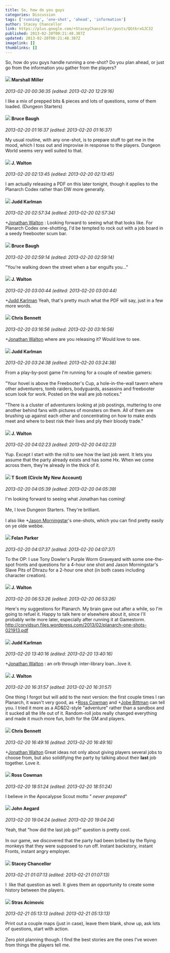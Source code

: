 ```yaml
---
title: So, how do you guys
categories: Discussion
tags: ['running', 'one-shot', 'ahead', 'information']
author: Stacey Chancellor
link: https://plus.google.com/+StaceyChancellor/posts/QGtkrxGJC32
published: 2013-02-20T00:21:48.387Z
updated: 2013-02-20T00:21:48.387Z
imagelink: []
thumblinks: []
---
```


So, how do you guys handle running a one-shot? Do you plan ahead, or just go from the information you gather from the players?
<div id='comment z12wsbwynsufxr4of04ccphoisr4t1yxisw0k'>
  <h4><img src='{{site.baseurl}}//images/avatars/113927217394445366066_photo.jpg'> Marshall Miller</h4>
      <p><cite>2013-02-20 00:36:35 (edited: 2013-02-20 12:29:16)</cite></p>
        <p>I like a mix of prepped bits &amp; pieces and lots of questions, some of them loaded. (Dungeon Starters)</p>
</div>
        

<div id='comment z12wsbwynsufxr4of04ccphoisr4t1yxisw0k'>
  <h4><img src='{{site.baseurl}}//images/avatars/107122403431806926287_photo.jpg'> Bruce Baugh</h4>
      <p><cite>2013-02-20 01:16:37 (edited: 2013-02-20 01:16:37)</cite></p>
        <p>My usual routine, with any one-shot, is to prepare stuff to get me in the mood, which I toss out and improvise in response to the players. Dungeon World seems very well suited to that.</p>
</div>
        

<div id='comment z12wsbwynsufxr4of04ccphoisr4t1yxisw0k'>
  <h4><img src='{{site.baseurl}}//images/avatars/111694100408744715863_photo.jpg'> J. Walton</h4>
      <p><cite>2013-02-20 02:13:45 (edited: 2013-02-20 02:13:45)</cite></p>
        <p>I am actually releasing a PDF on this later tonight, though it applies to the Planarch Codex rather than DW more generally.</p>
</div>
        

<div id='comment z12wsbwynsufxr4of04ccphoisr4t1yxisw0k'>
  <h4><img src='{{site.baseurl}}//images/avatars/115387740151103410877_photo.jpg'> Judd Karlman</h4>
      <p><cite>2013-02-20 02:57:34 (edited: 2013-02-20 02:57:34)</cite></p>
        <p><span class="proflinkWrapper"><span class="proflinkPrefix">+</span><a class="proflink" href="https://plus.google.com/111694100408744715863" oid="111694100408744715863">Jonathan Walton</a></span> : Looking forward to seeing what that looks like. For Planarch Codex one-shotting, I&#39;d be tempted to rock out with a job board in a seedy freebooter scum bar.</p>
</div>
        

<div id='comment z12wsbwynsufxr4of04ccphoisr4t1yxisw0k'>
  <h4><img src='{{site.baseurl}}//images/avatars/107122403431806926287_photo.jpg'> Bruce Baugh</h4>
      <p><cite>2013-02-20 02:59:14 (edited: 2013-02-20 02:59:14)</cite></p>
        <p>&quot;You&#39;re walking down the street when a bar engulfs you...&quot;</p>
</div>
        

<div id='comment z12wsbwynsufxr4of04ccphoisr4t1yxisw0k'>
  <h4><img src='{{site.baseurl}}//images/avatars/111694100408744715863_photo.jpg'> J. Walton</h4>
      <p><cite>2013-02-20 03:00:44 (edited: 2013-02-20 03:00:44)</cite></p>
        <p><span class="proflinkWrapper"><span class="proflinkPrefix">+</span><a class="proflink" href="https://plus.google.com/115387740151103410877" oid="115387740151103410877">Judd Karlman</a></span> Yeah, that&#39;s pretty much what the PDF will say, just in a few more words.</p>
</div>
        

<div id='comment z12wsbwynsufxr4of04ccphoisr4t1yxisw0k'>
  <h4><img src='{{site.baseurl}}//images/avatars/118281161314909153080_photo.jpg'> Chris Bennett</h4>
      <p><cite>2013-02-20 03:16:56 (edited: 2013-02-20 03:16:56)</cite></p>
        <p><span class="proflinkWrapper"><span class="proflinkPrefix">+</span><a class="proflink" href="https://plus.google.com/111694100408744715863" oid="111694100408744715863">Jonathan Walton</a></span> where are you releasing it? Would love to see.</p>
</div>
        

<div id='comment z12wsbwynsufxr4of04ccphoisr4t1yxisw0k'>
  <h4><img src='{{site.baseurl}}//images/avatars/115387740151103410877_photo.jpg'> Judd Karlman</h4>
      <p><cite>2013-02-20 03:24:38 (edited: 2013-02-20 03:24:38)</cite></p>
        <p>From a play-by-post game I&#39;m running for a couple of newbie gamers:<br /><br />&quot;Your hovel is above the Freebooter&#39;s Cup, a hole-in-the-wall tavern where other adventurers, tomb raiders, bodyguards, assassins and freebooter scum look for work. Posted on the wall are job notices.&quot;<br /><br />&quot;There is a cluster of adventurers looking at job postings, muttering to one another behind fans with pictures of monsters on them. All of them are brushing up against each other and concentrating on how to make ends meet and where to best risk their lives and ply their bloody trade.&quot;</p>
</div>
        

<div id='comment z12wsbwynsufxr4of04ccphoisr4t1yxisw0k'>
  <h4><img src='{{site.baseurl}}//images/avatars/111694100408744715863_photo.jpg'> J. Walton</h4>
      <p><cite>2013-02-20 04:02:23 (edited: 2013-02-20 04:02:23)</cite></p>
        <p>Yup. Except I start with the roll to see how the last job went. It lets you assume that the party already exists and has some Hx. When we come across them, they&#39;re already in the thick of it.</p>
</div>
        

<div id='comment z12wsbwynsufxr4of04ccphoisr4t1yxisw0k'>
  <h4><img src='{{site.baseurl}}//images/avatars/101525738204255213314_photo.jpg'> T Scott (Circle My New Account)</h4>
      <p><cite>2013-02-20 04:05:39 (edited: 2013-02-20 04:05:39)</cite></p>
        <p>I&#39;m looking forward to seeing what Jonathan has coming!<br /><br />Me, I love Dungeon Starters. They&#39;re brilliant.<br /><br />I also like <span class="proflinkWrapper"><span class="proflinkPrefix">+</span><a class="proflink" href="https://plus.google.com/108429258070600840800" oid="108429258070600840800">Jason Morningstar</a></span>&#39;s one-shots, which you can find pretty easily on ye olde webbe.</p>
</div>
        

<div id='comment z12wsbwynsufxr4of04ccphoisr4t1yxisw0k'>
  <h4><img src='{{site.baseurl}}//images/avatars/115961925382541137077_photo.jpg'> Felan Parker</h4>
      <p><cite>2013-02-20 04:07:37 (edited: 2013-02-20 04:07:37)</cite></p>
        <p>To the OP: I use Tony Dowler&#39;s Purple Worm Graveyard with some one-the-spot fronts and questions for a 4-hour one shot and Jason Morningstar&#39;s Slave Pits of Dhrazu for a 2-hour one shot (in both cases including character creation).</p>
</div>
        

<div id='comment z12wsbwynsufxr4of04ccphoisr4t1yxisw0k'>
  <h4><img src='{{site.baseurl}}//images/avatars/111694100408744715863_photo.jpg'> J. Walton</h4>
      <p><cite>2013-02-20 06:53:26 (edited: 2013-02-20 06:53:26)</cite></p>
        <p>Here&#39;s my suggestions for Planarch. My brain gave out after a while, so I&#39;m going to refuel it. Happy to talk here or elsewhere about it, since I&#39;ll probably write more later, especially after running it at Gamestorm.<br /><a href="http://corvidsun.files.wordpress.com/2013/02/planarch-one-shots-021913.pdf" class="ot-anchor">http://corvidsun.files.wordpress.com/2013/02/planarch-one-shots-021913.pdf</a></p>
</div>
        

<div id='comment z12wsbwynsufxr4of04ccphoisr4t1yxisw0k'>
  <h4><img src='{{site.baseurl}}//images/avatars/115387740151103410877_photo.jpg'> Judd Karlman</h4>
      <p><cite>2013-02-20 13:40:16 (edited: 2013-02-20 13:40:16)</cite></p>
        <p><span class="proflinkWrapper"><span class="proflinkPrefix">+</span><a class="proflink" href="https://plus.google.com/111694100408744715863" oid="111694100408744715863">Jonathan Walton</a></span> : an orb through inter-library loan...love it.</p>
</div>
        

<div id='comment z12wsbwynsufxr4of04ccphoisr4t1yxisw0k'>
  <h4><img src='{{site.baseurl}}//images/avatars/111694100408744715863_photo.jpg'> J. Walton</h4>
      <p><cite>2013-02-20 16:31:57 (edited: 2013-02-20 16:31:57)</cite></p>
        <p>One thing I forgot but will add to the next version: the first couple times I ran Planarch, it wasn&#39;t very good, as <span class="proflinkWrapper"><span class="proflinkPrefix">+</span><a class="proflink" href="https://plus.google.com/113525191091287095845" oid="113525191091287095845">Ross Cowman</a></span> and <span class="proflinkWrapper"><span class="proflinkPrefix">+</span><a class="proflink" href="https://plus.google.com/114882220753949540173" oid="114882220753949540173">Jobe Bittman</a></span> can tell you. I tried it more as a AD&amp;D2-style &quot;adventure&quot; rather than a sandbox and it sucked all the life out of it. Random-roll jobs really changed everything and made it much more fun, both for the GM and players.</p>
</div>
        

<div id='comment z12wsbwynsufxr4of04ccphoisr4t1yxisw0k'>
  <h4><img src='{{site.baseurl}}//images/avatars/118281161314909153080_photo.jpg'> Chris Bennett</h4>
      <p><cite>2013-02-20 16:49:16 (edited: 2013-02-20 16:49:16)</cite></p>
        <p><span class="proflinkWrapper"><span class="proflinkPrefix">+</span><a class="proflink" href="https://plus.google.com/111694100408744715863" oid="111694100408744715863">Jonathan Walton</a></span> Great ideas not only about giving players several jobs to choose from, but also solidifying the party by talking about their <b>last</b> job together. Love it.</p>
</div>
        

<div id='comment z12wsbwynsufxr4of04ccphoisr4t1yxisw0k'>
  <h4><img src='{{site.baseurl}}//images/avatars/113525191091287095845_photo.jpg'> Ross Cowman</h4>
      <p><cite>2013-02-20 18:51:24 (edited: 2013-02-20 18:51:24)</cite></p>
        <p>I believe in the Apocalypse Scout motto &quot; <i>never prepared</i>&quot;</p>
</div>
        

<div id='comment z12wsbwynsufxr4of04ccphoisr4t1yxisw0k'>
  <h4><img src='{{site.baseurl}}//images/avatars/113677679278469240206_photo.jpg'> John Aegard</h4>
      <p><cite>2013-02-20 19:04:24 (edited: 2013-02-20 19:04:24)</cite></p>
        <p>Yeah, that &quot;how did the last job go?&quot; question is pretty cool.  <br /><br />In our game, we discovered that the party had been bribed by the flying monkeys that they were supposed to run off.  Instant backstory, instant Fronts, instant angry employer.</p>
</div>
        

<div id='comment z12wsbwynsufxr4of04ccphoisr4t1yxisw0k'>
  <h4><img src='{{site.baseurl}}//images/avatars/111111898558971712489_photo.jpg'> Stacey Chancellor</h4>
      <p><cite>2013-02-21 01:07:13 (edited: 2013-02-21 01:07:13)</cite></p>
        <p>I  like that question as well. It gives them an opportunity to create some history between the players.</p>
</div>
        

<div id='comment z12wsbwynsufxr4of04ccphoisr4t1yxisw0k'>
  <h4><img src='{{site.baseurl}}//images/avatars/101825723823652157001_photo.jpg'> Stras Acimovic</h4>
      <p><cite>2013-02-21 05:13:13 (edited: 2013-02-21 05:13:13)</cite></p>
        <p>Print out a couple maps (just in case), leave them blank, show up, ask lots of questions, start with action.<br /><br />Zero plot planning though. I find the best stories are the ones I&#39;ve woven from things the players tell me.</p>
</div>
        